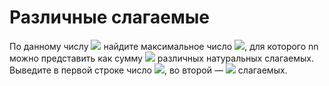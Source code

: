 # Различные слагаемые

По данному числу <img src="https://render.githubusercontent.com/render/math?math=1 ≤ n ≤ 10^9"> найдите максимальное число <img src="https://render.githubusercontent.com/render/math?math=k">, для которого nn можно представить как сумму <img src="https://render.githubusercontent.com/render/math?math=k"> различных натуральных слагаемых. Выведите в первой строке число <img src="https://render.githubusercontent.com/render/math?math=k">, во второй — <img src="https://render.githubusercontent.com/render/math?math=k"> слагаемых.